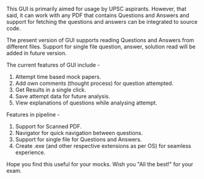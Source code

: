 This GUI is primarily aimed for usage by UPSC aspirants. 
However, that said, it can work with any PDF that contains Questions and Answers and support for fetching the questions and answers can be integrated to source code.

The present version of GUI supports reading Questions and Answers from different files.
Support for single file question, answer, solution read will be added in future version.

The current features of GUI include -
1. Attempt time based mock papers.
2. Add own comments (thought process) for question attempted.
3. Get Results in a single click.
4. Save attempt data for future analysis.
5. View explanations of questions while analysing attempt.


Features in pipeline -
1. Support for Scanned PDF.
2. Navigator for quick navigation between questions.
3. Support for single file for Questions and Answers.
4. Create .exe (and other respective extensions as per OS) for seamless experience.

Hope you find this useful for your mocks.
Wish you "All the best!" for your exam. 
